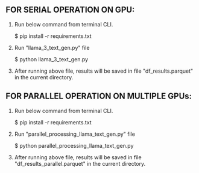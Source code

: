 ## FOR SERIAL OPERATION ON GPU:

1. Run below command from terminal CLI.

      $ pip install -r requirements.txt

2. Run "llama_3_text_gen.py" file
   
      $ python llama_3_text_gen.py
   
3. After running above file, results will be saved in file "df_results.parquet" in the current directory.


## FOR PARALLEL OPERATION ON MULTIPLE GPUs:

1. Run below command from terminal CLI.

      $ pip install -r requirements.txt

2. Run "parallel_processing_llama_text_gen.py" file
   
      $ python parallel_processing_llama_text_gen.py
   
3. After running above file, results will be saved in file "df_results_parallel.parquet" in the current directory.

